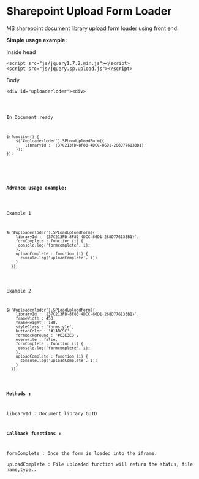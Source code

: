 Sharepoint Upload Form Loader
=============================

MS sharepoint document library upload form loader using front end.

<p><strong>Simple usage example:</strong></p>

<p>Inside head</p>
<pre><code>&lt;script src="js/jquery1.7.2.min.js"&gt;&lt;/script&gt;
&lt;script src="js/jquery.sp.upload.js"&gt;&lt;/script&gt;</code></pre>

<p>Body</p>
<pre><code>&lt;div id="uploaderloder"&gt;&lt;div&gt;</pre>

<p>In Document ready</p>
<pre><code>$(function() {
    $('#uploaderloder').SPLoadUploadForm({
        libraryId : '{37C213FD-8F80-4DCC-86D1-268D776133B1}'
    });
});</code></pre>


<p></p><p></p>
<p><strong>Advance usage example:</strong></p>

<p>Example 1</p>
<pre><code>$('#uploaderloder').SPLoadUploadForm({
    libraryId : '{37C213FD-8F80-4DCC-86D1-268D776133B1}',
    formComplete : function (i) {
     console.log('formcomplete', i);
    },
    uploadComplete : function (i) {
      console.log('uploadComplete', i);
    }
  });</code></pre>


<p>Example 2</p>
<pre><code>$('#uploaderloder').SPLoadUploadForm({
    libraryId : '{37C213FD-8F80-4DCC-86D1-268D776133B1}',
    frameWidth : 450,
    frameHeight : 130,
    styleClass : 'formstyle',
    buttonColor : '#1ABC9C',
    formBackground : '#E3E3E3',
    overwrite : false,
    formComplete : function (i) {
     console.log('formcomplete', i);
    },
    uploadComplete : function (i) {
      console.log('uploadComplete', i);
    }
  });</code></pre>
  
<p><strong>Methods :</strong></p>
<p>libraryId : Document library GUID</p>
<p><strong>Callback functions :</strong></p>
<p>formComplete : Once the form is loaded into the iframe. 
<br/>uploadComplete : File uploaded function will return the status, file name,type..</p>
